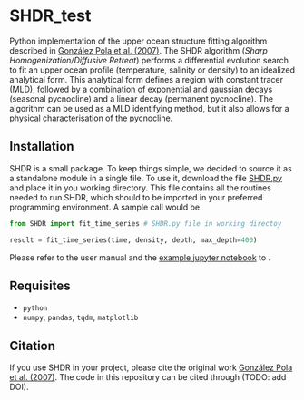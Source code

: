 # SHDR_test

Python implementation of the upper ocean structure fitting algorithm described in
[González Pola et al. (2007)](https://www.sciencedirect.com/science/article/abs/pii/S0967063707002026).
The SHDR algorithm (*Sharp Homogenization/Diffusive Retreat*) performs a
differential evolution search to fit an upper ocean profile (temperature,
salinity or density) to an idealized analytical form. This analytical form
defines a region with constant tracer (MLD), followed by a combination of
exponential and gaussian decays (seasonal pycnocline) and a linear decay
(permanent pycnocline). The algorithm can be used as a MLD identifying method,
but it also allows for a physical characterisation of the pycnocline. 

## Installation
SHDR is a small package. To keep things simple, we decided to source it 
as a standalone module in a single file. To use it, download the file [SHDR.py](SHDR.py) 
and place it in you working directory. This file contains all the routines needed to run 
SHDR, which should to be imported in your preferred programming environment.
A sample call would be


```python
from SHDR import fit_time_series # SHDR.py file in working directoy

result = fit_time_series(time, density, depth, max_depth=400)
```

Please refer to the user manual and the [example jupyter notebook](examples.ipynb) to 
.

## Requisites
* ``python``
* ``numpy``, ``pandas``, ``tqdm``, ``matplotlib``


## Citation
If you use SHDR in your project, please cite the
original work [González Pola et al. (2007)](https://www.sciencedirect.com/science/article/abs/pii/S0967063707002026). The code
in this repository can be cited through (TODO: add DOI).




